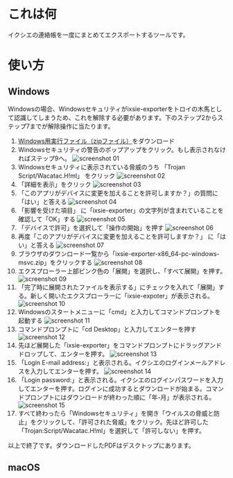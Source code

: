 # これは何

イクシエの連絡帳を一度にまとめてエクスポートするツールです。

# 使い方

## Windows

Windowsの場合、Windowsセキュリティがixsie-exporterをトロイの木馬として認識してしまうため、これを解除する必要があります。下のステップ2からステップ7までが解除操作に当たります。

1. [Windows用実行ファイル（zipファイル）](https://github.com/maoe/ixsie-exporter/releases/download/v0.1.0/ixsie-exporter-x86_64-pc-windows-msvc.zip)をダウンロード
2. Windowsセキュリティの警告のポップアップをクリック。もし表示されなければステップ9へ。
  ![screenshot 01](images/screenshot-01.png)
3. Windowsセキュリティに表示されている脅威のうち 「Trojan Script/Wacatac.H!ml」 をクリック
  ![screenshot 02](images/screenshot-02.png)
4. 「詳細を表示」をクリック
  ![screenshot 03](images/screenshot-03.png)
5. 「このアプリがデバイスに変更を加えることを許可しますか？」の質問に「はい」と答える
  ![screenshot 04](images/screenshot-04.png)
6. 「影響を受けた項目」 に「ixsie-exporter」の文字列が含まれていることを確認して「OK」する
  ![screenshot 05](images/screenshot-05.png)
7. 「デバイスで許可」を選択して「操作の開始」を押す
  ![screenshot 06](images/screenshot-06.png)
8. 再度「このアプリがデバイスに変更を加えることを許可しますか？」 に「はい」と答える
  ![screenshot 07](images/screenshot-07.png)
9. ブラウザのダウンロード一覧から「ixsie-exporter-x86_64-pc-windows-msvc.zip」をクリックする
  ![screenshot 08](images/screenshot-08.png)
10. エクスプローラー上部ピンク色の「展開」を選択し、「すべて展開」を押す。
  ![screenshot 09](images/screenshot-09.png)
11. 「完了時に展開されたファイルを表示する」にチェックを入れて「展開」する。新しく開いたエクスプローラーに「ixsie-expoter」が表示される。
  ![screenshot 10](images/screenshot-10.png)
12. Windowsのスタートメニューに「cmd」と入力してコマンドプロンプトを起動する
  ![screenshot 11](images/screenshot-11.png)
13. コマンドプロンプトに「cd Desktop」と入力してエンターを押す
  ![screenshot 12](images/screenshot-12.png)
14. 先ほど展開した「ixsie-exporter」をコマンドプロンプトにドラッグアンドドロップして、エンターを押す。
  ![screenshot 13](images/screenshot-13.png)
15. 「Login E-mail address:」と表示される。イクシエのログインメールアドレスを入力してエンターを押す。
  ![screenshot 14](images/screenshot-14.png)
16. 「Login password:」と表示される。イクシエのログインパスワードを入力してエンターを押す。ログインに成功するとダウンロードが始まる。コマンドプロンプトにはダウンロードが終わった順に「年-月」が表示される。
  ![screenshot 15](images/screenshot-15.png)
17. すべて終わったら「Windowsセキュリティ」を開き「ウイルスの脅威と防止」をクリックして、「許可された脅威」をクリック。先ほど許可した「Trojan:Script/Wacatac.H!ml」を選択して「許可しない」を押す。

以上で終了です。ダウンロードしたPDFはデスクトップにあります。

## macOS
